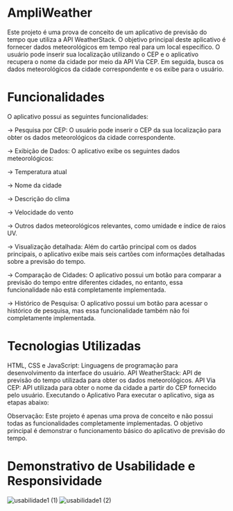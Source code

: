 # AmpliWeather
Este projeto é uma prova de conceito de um aplicativo de previsão do tempo que utiliza a API WeatherStack. O objetivo principal deste aplicativo é fornecer dados meteorológicos em tempo real para um local específico. O usuário pode inserir sua localização utilizando o CEP e o aplicativo recupera o nome da cidade por meio da API Via CEP. Em seguida, busca os dados meteorológicos da cidade correspondente e os exibe para o usuário.

# Funcionalidades
O aplicativo possui as seguintes funcionalidades:

-> Pesquisa por CEP: O usuário pode inserir o CEP da sua localização para obter os dados meteorológicos da cidade correspondente.

-> Exibição de Dados: O aplicativo exibe os seguintes dados meteorológicos:

-> Temperatura atual

-> Nome da cidade

-> Descrição do clima

-> Velocidade do vento

-> Outros dados meteorológicos relevantes, como umidade e índice de raios UV.

-> Visualização detalhada: Além do cartão principal com os dados principais, o aplicativo exibe mais seis cartões com informações detalhadas sobre a previsão do tempo.

-> Comparação de Cidades: O aplicativo possui um botão para comparar a previsão do tempo entre diferentes cidades, no entanto, essa funcionalidade não está completamente implementada.

-> Histórico de Pesquisa: O aplicativo possui um botão para acessar o histórico de pesquisa, mas essa funcionalidade também não foi completamente implementada.

# Tecnologias Utilizadas
HTML, CSS e JavaScript: Linguagens de programação para desenvolvimento da interface do usuário.
API WeatherStack: API de previsão do tempo utilizada para obter os dados meteorológicos.
API Via CEP: API utilizada para obter o nome da cidade a partir do CEP fornecido pelo usuário.
Executando o Aplicativo
Para executar o aplicativo, siga as etapas abaixo:

Observação: Este projeto é apenas uma prova de conceito e não possui todas as funcionalidades completamente implementadas. O objetivo principal é demonstrar o funcionamento básico do aplicativo de previsão do tempo.

# Demonstrativo de Usabilidade e Responsividade

![usabilidade1 (1)](https://github.com/joanamaggioni/ampliweather/assets/100417975/7e21f9e9-a228-4234-8c3f-c3bf6aa0794e)
![usabilidade1 (2)](https://github.com/joanamaggioni/ampliweather/assets/100417975/cfd9da6d-b70f-4845-86ea-2f9e2dd29c3d)
